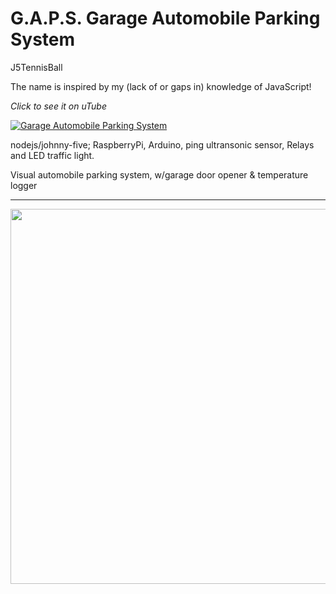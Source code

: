 
G.A.P.S. Garage Automobile Parking System
============

J5TennisBall

The name is inspired by my (lack of or gaps in) knowledge of JavaScript! 

_Click to see it on uTube_

[![Garage Automobile Parking System](https://img.youtube.com/vi/f-NTwmQLwjE/0.jpg)](https://youtu.be/f-NTwmQLwjE)

nodejs/johnny-five; RaspberryPi, Arduino, ping ultransonic sensor, Relays and LED traffic light.

Visual automobile parking system, w/garage door opener &amp; temperature logger

---------------------

<p align="left">
  <img height="600" src="https://pbs.twimg.com/media/BXnuDJTCYAApjIR.jpg">
</p>
